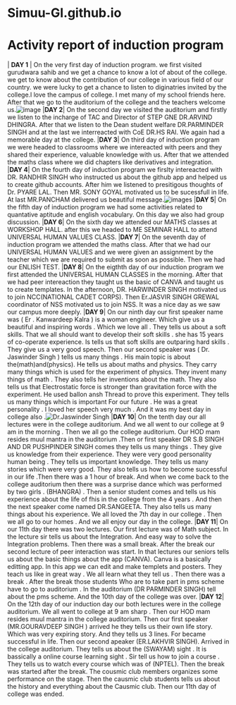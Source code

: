  # Simuu-GI.github.io
# Activity report of induction program

| __DAY 1__ | On the very first day of induction program. we first visited gurudwara sahib and we get a chance to know a lot of about of the college. we get to know about the contribution of our college in various field of our country. we were lucky to get a chance to listen to diginatries invited by the college.l love the campus of college. I met many of my school friends here. After that we go to the auditorium of the college and the teachers welcome us.![image](https://upload.wikimedia.org/wikipedia/commons/1/12/Guru_Nanak_Dev_Engineering_College,_Ludhiana,_Punjab,_India_04.jpg)
|__DAY 2__| On the second day we visited the auditorium and firstly we listen to the incharge of TAC and Director of STEP GNE DR.ARVIND DHINGRA. After that we listen to the Dean student welfare DR.PARMINDER SINGH and at the last we interreacted with CoE DR.HS RAI. We again had a memorable day at the college.
|__DAY 3__| On third day of induction program we were headed to classrooms where we intereacted with peers and they shared their experience, valuable knowledge with us. After that we attended the maths class where we did chapters like derivatives and integration.
|__DAY 4__| On the fourth day of induction program we firslty intereacted with DR. RANDHIR SINGH who instructed us about the github app and helped us to create github accounts. After him we listened to presitigous thoughts of Dr. PYARE LAL. Then MR. SONY GOYAL motivated us to be sucessfull in life. At last MR.PANCHAM delivered us beautiful message.![images](https://github.com/user-attachments/assets/6dd72969-b299-4dce-9ef9-20f98774d00f) 
|__DAY 5__| On the fifth day of induction program we had some activities related to quantative aptitude and english vocabulary. On this day we also had group discussion.
|__DAY 6__| On the sixth day we attended our MATHS classes at WORKSHOP HALL. after this we headed to ME SEMINAR HALL to attend UNIVERSAL HUMAN VALUES CLASS.
|__DAY 7__| On the seventh day of induction program we attended the maths class. After that we had our UNIVERSAL HUMAN VALUES and we were given an assignment by the teacher which we are required to submit as soon as possible. Then we had our ENLISH TEST.
|__DAY 8__| On the eigthth day of our induction program we first attended the UNIVERSAL HUMAN CLASSES in the morning. After that we had peer intereaction they taught us the basic of CANVA and taught us to create templates. In the afternoon, DR. HARWINDER SINGH motivated us to join NCC(NATIONAL CADET CORPS). Then Er.JASVIR SINGH GREWAL coordinator of NSS motivated us to join NSS. It was a nice day as we saw our campus more deeply.
|__DAY 9__| On our ninth day our first speaker name was ( Er . Kanwardeep Kalra ) is a woman engineer. Which give us a beautiful and inspiring words . Which we love all . They tells us about a soft skills. That we all should want to develop their soft skills . she has 15 years of co-operate experience. Is tells us that soft skills are outparing hard skills . They give us a very good speech. Then our second speaker was  ( Dr. Jaswinder Singh ) tells us many things . His main topic is about the(math)and(physics). He tells us about maths and physics. They carry many things which is used for the experiment of physics. They invent many things of math . They also tells her inventions about the math. They also tells us that Electrostatic force is stronger than gravitation force with the experiment. He used ballon ansh Thread to prove this experiment. They tells us many things which is important For our future . He was a great personality . I loved her speech very much . And it was my best day in college also .![Dr.Jaswinder Singh](https://github.com/user-attachments/assets/a91656e4-bcc1-489b-9e9f-d4729550def3) 
|__DAY 10__| On the tenth day our all lectures were in the college auditorium. And we all went to our college at 9 am in the morning . Then we all go the college auditorium. Our HOD mam resides muul mantra in the auditorium .Then or first speaker DR S.B SINGH AND DR PUSHPINDER SINGH comes they tells us many things . They give us knowledge from their experience. They were very good personality human being . They tells us important knowledge. They tells us many stories which were very good. They also tells us how to become successful in our life .Then there was a 1 hour of break. And when we come back to the college auditorium then there was a surprise dance which was performed by two girls . (BHANGRA) . Then a senior student comes and tells us his experience about the life of fhis in the college from the 4 years . And then the next speaker come named DR.SANGEETA. They also tells us many things about his experience. We all loved the 7th day in our college . Then we all go to our homes . And we all enjoy our day in the college.
|__DAY 11__| On our 11th day there was two lectures. Our first lecture was of Math subject. In the lecture sir tells us about the Integration. And easy way to solve the Integration problems. Then there was a small break. After the break our second lecture of peer interaction was start. In that lectures our seniors tells us about the basic things about the app (CANVA). Canva is a basically editting app. In this app we can edit and make templets and posters. They teach us like in great way . We all learn what they tell us . Then there was a break . After the break those students Who are to take part in pms scheme have to go to auditorium . In the auditorium (DR PARMINDER SINGH) tell about the pms scheme. And the 10th day of the college was over.
|__DAY 12__| On the 12th day of our induction day our both lectures were in the college auditorium. We all went to college at 9 am sharp . Then our HOD mam resides muul mantra in the college auditorium. Then our first speaker (MR.GOURAVDEEP SINGH ) arrived he they tells us their own life story. Which was very expiring story. And they tells us 3 lines. For became successful in life. Then our second apeaker (ER.LAKHVIR SINGH). Arrived in the college auditorium. They tells us about the (SWAYAM) sight . It is bassically a online course learning sight . Sir tell us how to join a course . They tells us to watch every course which was of (NPTEL). Then the break was started after the break. The cousmic club members organizes some performance on the stage. Then the causmic club students tells us about the history and everything about the Causmic club. Then our 11th day of college was ended.
